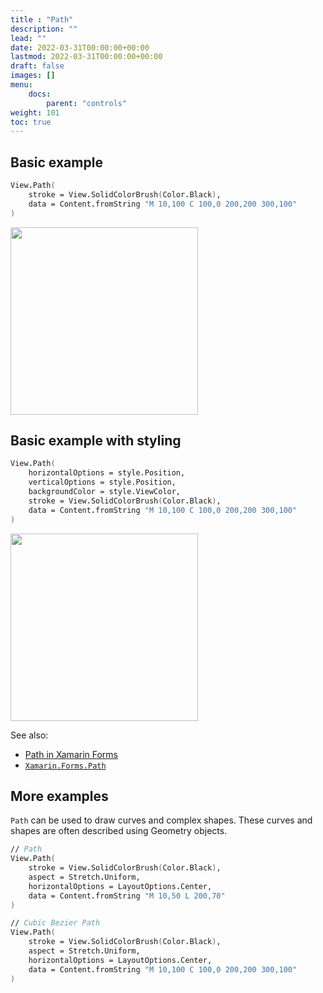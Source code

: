```yaml
---
title : "Path"
description: ""
lead: ""
date: 2022-03-31T00:00:00+00:00
lastmod: 2022-03-31T00:00:00+00:00
draft: false
images: []
menu:
    docs:
        parent: "controls"
weight: 101
toc: true
---
```


## Basic example

```fs
View.Path(
    stroke = View.SolidColorBrush(Color.Black),
    data = Content.fromString "M 10,100 C 100,0 200,200 300,100"
)
```

<img src="images/view/Path-adr-basic.png" width="300">

## Basic example with styling

```fs
View.Path(
    horizontalOptions = style.Position,
    verticalOptions = style.Position,
    backgroundColor = style.ViewColor,
    stroke = View.SolidColorBrush(Color.Black),
    data = Content.fromString "M 10,100 C 100,0 200,200 300,100"
)
```

<img src="images/view/Path-adr-styled.png" width="300">

See also:

* [Path in Xamarin Forms](https://docs.microsoft.com/en-us/xamarin/xamarin-forms/user-interface/shapes/Path)
* [`Xamarin.Forms.Path`](https://docs.microsoft.com/en-us/dotnet/api/Xamarin.Forms.Path)

## More examples

`Path` can be used to draw curves and complex shapes. These curves and shapes are often described using Geometry objects.

```fs
// Path
View.Path(
    stroke = View.SolidColorBrush(Color.Black),
    aspect = Stretch.Uniform,
    horizontalOptions = LayoutOptions.Center,
    data = Content.fromString "M 10,50 L 200,70"
)

// Cubic Bezier Path
View.Path(
    stroke = View.SolidColorBrush(Color.Black),
    aspect = Stretch.Uniform,
    horizontalOptions = LayoutOptions.Center,
    data = Content.fromString "M 10,100 C 100,0 200,200 300,100"
)
```
